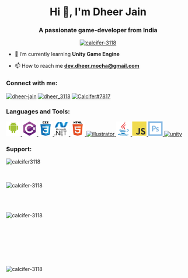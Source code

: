 <h1 align="center">Hi 👋, I'm Dheer Jain</h1>
<h3 align="center">A passionate game-developer from India</h3>

<p align="center"> <a href="https://github.com/ryo-ma/github-profile-trophy"><img src="https://github-profile-trophy.vercel.app/?username=calcifer-3118" alt="calcifer-3118" /></a> </p>




- 🌱 I’m currently learning **Unity Game Engine**

- 📫 How to reach me **dev.dheer.mocha@gmail.com**

<h3 align="left">Connect with me:</h3>
<p align="left">
<a href="https://linkedin.com/in/dheer-jain" target="blank"><img align="center" src="https://raw.githubusercontent.com/rahuldkjain/github-profile-readme-generator/master/src/images/icons/Social/linked-in-alt.svg" alt="dheer-jain" height="30" width="40" /></a>
<a href="https://instagram.com/dheer_3118" target="blank"><img align="center" src="https://raw.githubusercontent.com/rahuldkjain/github-profile-readme-generator/master/src/images/icons/Social/instagram.svg" alt="dheer_3118" height="30" width="40" /></a>
<a href="https://discordapp.com/users/Calcifer#7817" target="blank"><img align="center" src="https://raw.githubusercontent.com/rahuldkjain/github-profile-readme-generator/master/src/images/icons/Social/discord.svg" alt="Calcifer#7817" height="30" width="40" /></a>
</p>

<h3 align="left">Languages and Tools:</h3>
<p align="left"> <a href="https://developer.android.com" target="_blank" rel="noreferrer"> <img src="https://raw.githubusercontent.com/devicons/devicon/master/icons/android/android-original-wordmark.svg" alt="android" width="40" height="40"/> </a> <a href="https://www.w3schools.com/cs/" target="_blank" rel="noreferrer"> <img src="https://raw.githubusercontent.com/devicons/devicon/master/icons/csharp/csharp-original.svg" alt="csharp" width="40" height="40"/> </a> <a href="https://www.w3schools.com/css/" target="_blank" rel="noreferrer"> <img src="https://raw.githubusercontent.com/devicons/devicon/master/icons/css3/css3-original-wordmark.svg" alt="css3" width="40" height="40"/> </a> <a href="https://dotnet.microsoft.com/" target="_blank" rel="noreferrer"> <img src="https://raw.githubusercontent.com/devicons/devicon/master/icons/dot-net/dot-net-original-wordmark.svg" alt="dotnet" width="40" height="40"/> </a> <a href="https://www.w3.org/html/" target="_blank" rel="noreferrer"> <img src="https://raw.githubusercontent.com/devicons/devicon/master/icons/html5/html5-original-wordmark.svg" alt="html5" width="40" height="40"/> </a> <a href="https://www.adobe.com/in/products/illustrator.html" target="_blank" rel="noreferrer"> <img src="https://www.vectorlogo.zone/logos/adobe_illustrator/adobe_illustrator-icon.svg" alt="illustrator" width="40" height="40"/> </a> <a href="https://www.java.com" target="_blank" rel="noreferrer"> <img src="https://raw.githubusercontent.com/devicons/devicon/master/icons/java/java-original.svg" alt="java" width="40" height="40"/> </a> <a href="https://developer.mozilla.org/en-US/docs/Web/JavaScript" target="_blank" rel="noreferrer"> <img src="https://raw.githubusercontent.com/devicons/devicon/master/icons/javascript/javascript-original.svg" alt="javascript" width="40" height="40"/> </a> <a href="https://www.photoshop.com/en" target="_blank" rel="noreferrer"> <img src="https://raw.githubusercontent.com/devicons/devicon/master/icons/photoshop/photoshop-line.svg" alt="photoshop" width="40" height="40"/> </a> <a href="https://unity.com/" target="_blank" rel="noreferrer"> <img src="https://www.vectorlogo.zone/logos/unity3d/unity3d-icon.svg" alt="unity" width="40" height="40"/> </a> </p>

<h3 align="left">Support:</h3>
<p><a href="https://www.buymeacoffee.com/calcifer3118"> <img align="left" src="https://cdn.buymeacoffee.com/buttons/v2/default-yellow.png" height="50" width="210" alt="calcifer3118" /></a></p><br><br>

<br>
<p><img align="left" src="https://github-readme-stats.vercel.app/api/top-langs?username=calcifer-3118&show_icons=true&locale=en&layout=compact" alt="calcifer-3118" /></p>


<br><br><br><br>
<p>&nbsp;<img align="left" src="https://github-readme-stats.vercel.app/api?username=calcifer-3118&show_icons=true&locale=en" alt="calcifer-3118" /></p>



<br><br><br><br><br><br>
<p><img align="left" src="https://github-readme-streak-stats.herokuapp.com/?user=calcifer-3118&" alt="calcifer-3118" /></p>
